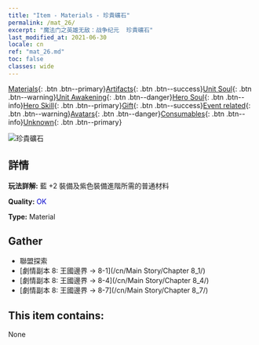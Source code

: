 ```yaml
---
title: "Item - Materials - 珍貴礦石"
permalink: /mat_26/
excerpt: "魔法门之英雄无敌：战争纪元  珍貴礦石"
last_modified_at: 2021-06-30
locale: cn
ref: "mat_26.md"
toc: false
classes: wide
---
```

 [Materials](/ItemsCN/){: .btn .btn--primary}[Artifacts](/ItemsCN/Artifacts/){: .btn .btn--success}[Unit Soul](/ItemsCN/UnitSoul/){: .btn .btn--warning}[Unit Awakening](/ItemsCN/UnitAwakening/){: .btn .btn--danger}[Hero Soul](/ItemsCN/HeroSoul/){: .btn .btn--info}[Hero Skill](/ItemsCN/HeroSkill/){: .btn .btn--primary}[Gift](/ItemsCN/Gift/){: .btn .btn--success}[Event related](/ItemsCN/Events/){: .btn .btn--warning}[Avatars](/ItemsCN/Avatars/){: .btn .btn--danger}[Consumables](/ItemsCN/Consumables/){: .btn .btn--info}[Unknown](/ItemsCN/Unknown/){: .btn .btn--primary}

 ![珍貴礦石](/images/t/i_cailiao_kuangshi1.png)

## 詳情
 **玩法詳解:** 藍 +2 裝備及紫色裝備進階所需的普通材料

 **Quality:** <span style="color: #0000CD">OK</span>

 **Type:** Material

## Gather

*    聯盟探索 
*    [劇情副本 8: 王國邊界 -> 8-1](/cn/Main Story/Chapter 8_1/) 
*    [劇情副本 8: 王國邊界 -> 8-4](/cn/Main Story/Chapter 8_4/) 
*    [劇情副本 8: 王國邊界 -> 8-7](/cn/Main Story/Chapter 8_7/) 

## This item contains:

  None

